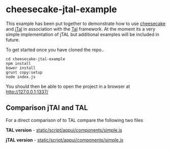 # cheesecake-jtal-example

This example has been put together to demonstrate how to use [cheesecake](http://fmtvp.github.com/tal/) and [jTal](http://fmtvp.github.com/tal/) in association with the [Tal](http://fmtvp.github.com/tal/) framework. At the moment its a very simple implementation of jTAL but additional examples will be included in future.

To get started once you have cloned the repo..

```
cd cheesecake-jtal-example
npm install
bower install
grunt copy:setup
node index.js
```

You should then be able to open the project in a browser at http://127.0.0.1:1337/

## Comparison jTAl and TAL
For a direct comparison of to TAL compare the following two files

**TAL version** - [static/script/appui/components/simple.js](https://github.com/fmtvp/talexample/blob/master/static/script/appui/components/simple.js)

**jTAL version** - [static/script/appui/components/simple.js](https://github.com/DNR500/cheesecake-jtal-example/blob/master/static/script/appui/components/simple.js)
